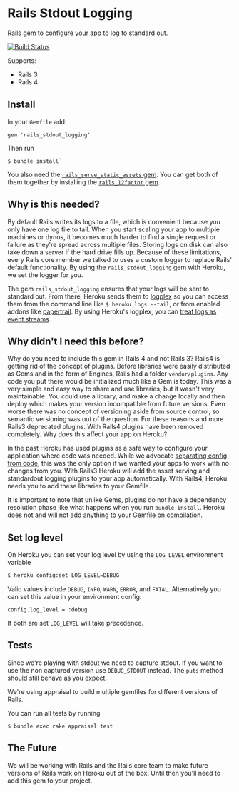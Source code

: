 # Rails Stdout Logging

Rails gem to configure your app to log to standard out.

[![Build Status](https://travis-ci.org/heroku/rails_stdout_logging.png?branch=master)](https://travis-ci.org/heroku/rails_stdout_logging)

Supports:

- Rails 3
- Rails 4



## Install

In your `Gemfile` add:

```
gem 'rails_stdout_logging'
```

Then run

```
$ bundle install`
```

You also need the [`rails_serve_static_assets` gem](https://github.com/heroku/rails_serve_static_assets).
You can get both of them together by installing the [`rails_12factor` gem](https://github.com/heroku/rails_12factor).

## Why is this needed?

By default Rails writes its logs to a file, which is convenient because you only have one log file to tail. When you start scaling your app to multiple machines or dynos, it becomes much harder to find a single request or failure as they're spread across multiple files. Storing logs on disk can also take down a server if the hard drive fills up. Because of these limitations, every Rails core member we talked to uses a custom logger to replace Rails' default functionality. By using the `rails_stdout_logging` gem with Heroku, we set the logger for you.

The gem `rails_stdout_logging` ensures that your logs will be sent to standard out. From there, Heroku sends them to [logplex](https://github.com/heroku/logplex) so you can access them from the command line like `$ heroku logs --tail`, or from enabled addons like [papertrail](https://addons.heroku.com/papertrail). By using Heroku's logplex, you can [treat logs as event streams](http://www.12factor.net/logs).

## Why didn't I need this before?

Why do you need to include this gem in Rails 4 and not Rails 3? Rails4 is getting rid of the concept of plugins. Before libraries were easily distributed as Gems and in the form of Engines, Rails had a folder `vendor/plugins`. Any code you put there would be initialized much like a Gem is today. This was a very simple and easy way to share and use libraries, but it wasn't very maintainable. You could use a library, and make a change locally and then deploy which makes your version incompatible from future versions. Even worse there was no concept of versioning aside from source control, so semantic versioning was out of the question. For these reasons and more Rails3 deprecated plugins. With Rails4 plugins have been removed completely. Why does this affect your app on Heroku?

In the past Heroku has used plugins as a safe way to configure your application where code was needed. While we advocate [separating config from code](http://12factor.net), this was the only option if we wanted your apps to work with no changes from you. With Rails3 Heroku will add the asset serving and standardout logging plugins to your app automatically. With Rails4, Heroku needs you to add these libraries to your Gemfile.

It is important to note that unlike Gems, plugins do not have a dependency resolution phase like what happens when you run `bundle install`. Heroku does not and will not add anything to your Gemfile on compilation.


## Set log level

On Heroku you can set your log level by using the `LOG_LEVEL` environment variable

```sh
$ heroku config:set LOG_LEVEL=DEBUG
```

Valid values include `DEBUG`, `INFO`, `WARN`, `ERROR`, and `FATAL`. Alternatively you can set this value in your environment config:
 
```
config.log_level = :debug
```

If both are set `LOG_LEVEL` will take precedence. 

## Tests

Since we're playing with stdout we need to capture stdout. If you want to use the non captured version use `DEBUG_STDOUT` instead. The `puts` method should still behave as you expect.

We're using appraisal to build multiple gemfiles for different versions of Rails.

You can run all tests by running

```
$ bundle exec rake appraisal test
```


## The Future

We will be working with Rails and the Rails core team to make future versions of Rails work on Heroku out of the box. Until then you'll need to add this gem to your project.


